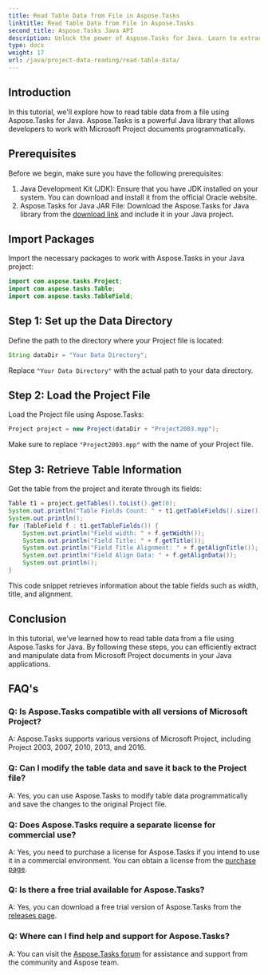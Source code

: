 ```yaml
---
title: Read Table Data from File in Aspose.Tasks
linktitle: Read Table Data from File in Aspose.Tasks
second_title: Aspose.Tasks Java API
description: Unlock the power of Aspose.Tasks for Java. Learn to extract table data from files in this comprehensive tutorial.
type: docs
weight: 17
url: /java/project-data-reading/read-table-data/
---
```

## Introduction
In this tutorial, we'll explore how to read table data from a file using Aspose.Tasks for Java. Aspose.Tasks is a powerful Java library that allows developers to work with Microsoft Project documents programmatically.
## Prerequisites
Before we begin, make sure you have the following prerequisites:
1. Java Development Kit (JDK): Ensure that you have JDK installed on your system. You can download and install it from the official Oracle website.
2. Aspose.Tasks for Java JAR File: Download the Aspose.Tasks for Java library from the [download link](https://releases.aspose.com/tasks/java/) and include it in your Java project.

## Import Packages
Import the necessary packages to work with Aspose.Tasks in your Java project:
```java
import com.aspose.tasks.Project;
import com.aspose.tasks.Table;
import com.aspose.tasks.TableField;
```
## Step 1: Set up the Data Directory
Define the path to the directory where your Project file is located:
```java
String dataDir = "Your Data Directory";
```
Replace `"Your Data Directory"` with the actual path to your data directory.
## Step 2: Load the Project File
Load the Project file using Aspose.Tasks:
```java
Project project = new Project(dataDir + "Project2003.mpp");
```
Make sure to replace `"Project2003.mpp"` with the name of your Project file.
## Step 3: Retrieve Table Information
Get the table from the project and iterate through its fields:
```java
Table t1 = project.getTables().toList().get(0);
System.out.println("Table Fields Count: " + t1.getTableFields().size());
System.out.println();
for (TableField f : t1.getTableFields()) {
    System.out.println("Field width: " + f.getWidth());
    System.out.println("Field Title: " + f.getTitle());
    System.out.println("Field Title Alignment: " + f.getAlignTitle());
    System.out.println("Field Align Data: " + f.getAlignData());
    System.out.println();
}
```
This code snippet retrieves information about the table fields such as width, title, and alignment.

## Conclusion
In this tutorial, we've learned how to read table data from a file using Aspose.Tasks for Java. By following these steps, you can efficiently extract and manipulate data from Microsoft Project documents in your Java applications.
## FAQ's
### Q: Is Aspose.Tasks compatible with all versions of Microsoft Project?
A: Aspose.Tasks supports various versions of Microsoft Project, including Project 2003, 2007, 2010, 2013, and 2016.
### Q: Can I modify the table data and save it back to the Project file?
A: Yes, you can use Aspose.Tasks to modify table data programmatically and save the changes to the original Project file.
### Q: Does Aspose.Tasks require a separate license for commercial use?
A: Yes, you need to purchase a license for Aspose.Tasks if you intend to use it in a commercial environment. You can obtain a license from the [purchase page](https://purchase.aspose.com/buy).
### Q: Is there a free trial available for Aspose.Tasks?
A: Yes, you can download a free trial version of Aspose.Tasks from the [releases page](https://releases.aspose.com/).
### Q: Where can I find help and support for Aspose.Tasks?
A: You can visit the [Aspose.Tasks forum](https://forum.aspose.com/c/tasks/15) for assistance and support from the community and Aspose team.

